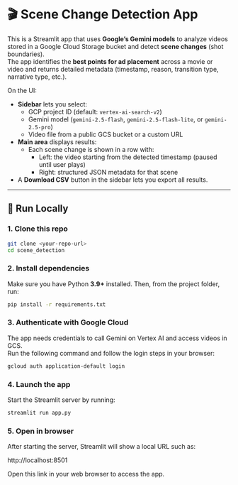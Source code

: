 # 🎬 Scene Change Detection App

This is a Streamlit app that uses **Google’s Gemini models** to analyze videos stored in a Google Cloud Storage bucket and detect **scene changes** (shot boundaries).  
The app identifies the **best points for ad placement** across a movie or video and returns detailed metadata (timestamp, reason, transition type, narrative type, etc.).  

On the UI:
- **Sidebar** lets you select:
  - GCP project ID (default: `vertex-ai-search-v2`)
  - Gemini model (`gemini-2.5-flash`, `gemini-2.5-flash-lite`, or `gemini-2.5-pro`)
  - Video file from a public GCS bucket or a custom URL
- **Main area** displays results:
  - Each scene change is shown in a row with:
    - Left: the video starting from the detected timestamp (paused until user plays)
    - Right: structured JSON metadata for that scene
- A **Download CSV** button in the sidebar lets you export all results.

---

## 🚀 Run Locally

### 1. Clone this repo
```bash
git clone <your-repo-url>
cd scene_detection
```

### 2. Install dependencies
Make sure you have Python **3.9+** installed. Then, from the project folder, run:

```bash
pip install -r requirements.txt
```

### 3. Authenticate with Google Cloud
The app needs credentials to call Gemini on Vertex AI and access videos in GCS.  
Run the following command and follow the login steps in your browser:

```bash
gcloud auth application-default login
```

### 4. Launch the app
Start the Streamlit server by running:

```bash
streamlit run app.py
```

### 5. Open in browser
After starting the server, Streamlit will show a local URL such as:

http://localhost:8501

Open this link in your web browser to access the app.
